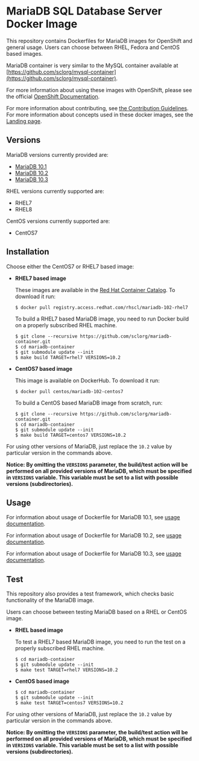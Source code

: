 MariaDB SQL Database Server Docker Image
========================================

This repository contains Dockerfiles for MariaDB images for OpenShift and general usage.
Users can choose between RHEL, Fedora and CentOS based images.

MariaDB container is very similar to the MySQL container available at
[https://github.com/sclorg/mysql-container](https://github.com/sclorg/mysql-container).

For more information about using these images with OpenShift, please see the
official [OpenShift Documentation](https://docs.okd.io/latest/using_images/db_images/mariadb.html).

For more information about contributing, see
[the Contribution Guidelines](https://github.com/sclorg/welcome/blob/master/contribution.md).
For more information about concepts used in these docker images, see the
[Landing page](https://github.com/sclorg/welcome).


Versions
---------------
MariaDB versions currently provided are:
* [MariaDB 10.1](10.1)
* [MariaDB 10.2](10.2)
* [MariaDB 10.3](10.3)

RHEL versions currently supported are:
* RHEL7
* RHEL8

CentOS versions currently supported are:
* CentOS7


Installation
----------------------
Choose either the CentOS7 or RHEL7 based image:

*  **RHEL7 based image**

    These images are available in the [Red Hat Container Catalog](https://access.redhat.com/containers/#/registry.access.redhat.com/rhscl/mariadb-102-rhel7).
    To download it run:

    ```
    $ docker pull registry.access.redhat.com/rhscl/mariadb-102-rhel7
    ```

    To build a RHEL7 based MariaDB image, you need to run Docker build on a properly
    subscribed RHEL machine.

    ```
    $ git clone --recursive https://github.com/sclorg/mariadb-container.git
    $ cd mariadb-container
    $ git submodule update --init
    $ make build TARGET=rhel7 VERSIONS=10.2
    ```

*  **CentOS7 based image**

    This image is available on DockerHub. To download it run:

    ```
    $ docker pull centos/mariadb-102-centos7
    ```

    To build a CentOS based MariaDB image from scratch, run:

    ```
    $ git clone --recursive https://github.com/sclorg/mariadb-container.git
    $ cd mariadb-container
    $ git submodule update --init
    $ make build TARGET=centos7 VERSIONS=10.2
    ```

For using other versions of MariaDB, just replace the `10.2` value by particular version
in the commands above.

**Notice: By omitting the `VERSIONS` parameter, the build/test action will be performed
on all provided versions of MariaDB, which must be specified in  `VERSIONS` variable.
This variable must be set to a list with possible versions (subdirectories).**


Usage
---------------------------------

For information about usage of Dockerfile for MariaDB 10.1,
see [usage documentation](10.1).

For information about usage of Dockerfile for MariaDB 10.2,
see [usage documentation](10.2).

For information about usage of Dockerfile for MariaDB 10.3,
see [usage documentation](10.3).

Test
---------------------------------

This repository also provides a test framework, which checks basic functionality
of the MariaDB image.

Users can choose between testing MariaDB based on a RHEL or CentOS image.

*  **RHEL based image**

    To test a RHEL7 based MariaDB image, you need to run the test on a properly
    subscribed RHEL machine.

    ```
    $ cd mariadb-container
    $ git submodule update --init
    $ make test TARGET=rhel7 VERSIONS=10.2
    ```

*  **CentOS based image**

    ```
    $ cd mariadb-container
    $ git submodule update --init
    $ make test TARGET=centos7 VERSIONS=10.2
    ```

For using other versions of MariaDB, just replace the `10.2` value by particular version
in the commands above.

**Notice: By omitting the `VERSIONS` parameter, the build/test action will be performed
on all provided versions of MariaDB, which must be specified in  `VERSIONS` variable.
This variable must be set to a list with possible versions (subdirectories).**
